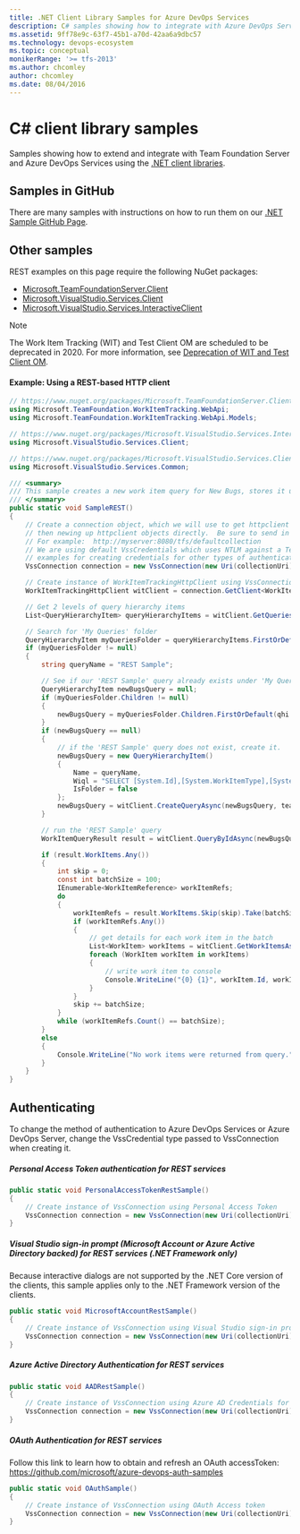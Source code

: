 ```yaml
---
title: .NET Client Library Samples for Azure DevOps Services
description: C# samples showing how to integrate with Azure DevOps Services and Team Foundation Server from apps and services on Windows.
ms.assetid: 9ff78e9c-63f7-45b1-a70d-42aa6a9dbc57
ms.technology: devops-ecosystem
ms.topic: conceptual
monikerRange: '>= tfs-2013'
ms.author: chcomley
author: chcomley
ms.date: 08/04/2016
---
```


# C# client library samples 

Samples showing how to extend and integrate with Team Foundation Server and Azure DevOps Services using the [.NET client libraries](../../concepts/dotnet-client-libraries.md).


## Samples in GitHub
There are many samples with instructions on how to run them on our [.NET Sample GitHub Page](https://github.com/microsoft/azure-devops-dotnet-samples). 

## Other samples
REST examples on this page require the following NuGet packages:
* [Microsoft.TeamFoundationServer.Client](https://www.nuget.org/packages/Microsoft.TeamFoundationServer.Client/)
* [Microsoft.VisualStudio.Services.Client](https://www.nuget.org/packages/Microsoft.VisualStudio.Services.Client/)
* [Microsoft.VisualStudio.Services.InteractiveClient](https://www.nuget.org/packages/Microsoft.VisualStudio.Services.InteractiveClient/)

>[!NOTE]
> The Work Item Tracking (WIT) and Test Client OM are scheduled to be deprecated in 2020. For more information, see [Deprecation of WIT and Test Client OM](../../concepts/wit-client-om-deprecation.md).

#### Example: Using a REST-based HTTP client

```cs
// https://www.nuget.org/packages/Microsoft.TeamFoundationServer.Client/
using Microsoft.TeamFoundation.WorkItemTracking.WebApi;
using Microsoft.TeamFoundation.WorkItemTracking.WebApi.Models;

// https://www.nuget.org/packages/Microsoft.VisualStudio.Services.InteractiveClient/
using Microsoft.VisualStudio.Services.Client;

// https://www.nuget.org/packages/Microsoft.VisualStudio.Services.Client/
using Microsoft.VisualStudio.Services.Common; 

/// <summary>
/// This sample creates a new work item query for New Bugs, stores it under 'MyQueries', runs the query, and then sends the results to the console.
/// </summary>
public static void SampleREST()
{
    // Create a connection object, which we will use to get httpclient objects.  This is more robust
    // then newing up httpclient objects directly.  Be sure to send in the full collection uri.
    // For example:  http://myserver:8080/tfs/defaultcollection
    // We are using default VssCredentials which uses NTLM against a Team Foundation Server.  See additional provided
    // examples for creating credentials for other types of authentication.
    VssConnection connection = new VssConnection(new Uri(collectionUri), new VssCredentials());

    // Create instance of WorkItemTrackingHttpClient using VssConnection
    WorkItemTrackingHttpClient witClient = connection.GetClient<WorkItemTrackingHttpClient>();

    // Get 2 levels of query hierarchy items
    List<QueryHierarchyItem> queryHierarchyItems = witClient.GetQueriesAsync(teamProjectName, depth: 2).Result;

    // Search for 'My Queries' folder
    QueryHierarchyItem myQueriesFolder = queryHierarchyItems.FirstOrDefault(qhi => qhi.Name.Equals("My Queries"));
    if (myQueriesFolder != null)
    {
        string queryName = "REST Sample";

        // See if our 'REST Sample' query already exists under 'My Queries' folder.
        QueryHierarchyItem newBugsQuery = null;
        if (myQueriesFolder.Children != null)
        {
            newBugsQuery = myQueriesFolder.Children.FirstOrDefault(qhi => qhi.Name.Equals(queryName));
        }
        if (newBugsQuery == null)
        {
            // if the 'REST Sample' query does not exist, create it.
            newBugsQuery = new QueryHierarchyItem()
            {
                Name = queryName,
                Wiql = "SELECT [System.Id],[System.WorkItemType],[System.Title],[System.AssignedTo],[System.State],[System.Tags] FROM WorkItems WHERE [System.TeamProject] = @project AND [System.WorkItemType] = 'Bug' AND [System.State] = 'New'",
                IsFolder = false
            };
            newBugsQuery = witClient.CreateQueryAsync(newBugsQuery, teamProjectName, myQueriesFolder.Name).Result;
        }

        // run the 'REST Sample' query
        WorkItemQueryResult result = witClient.QueryByIdAsync(newBugsQuery.Id).Result;

        if (result.WorkItems.Any())
        {
            int skip = 0;
            const int batchSize = 100;
            IEnumerable<WorkItemReference> workItemRefs;
            do
            {
                workItemRefs = result.WorkItems.Skip(skip).Take(batchSize);
                if (workItemRefs.Any())
                {
                    // get details for each work item in the batch
                    List<WorkItem> workItems = witClient.GetWorkItemsAsync(workItemRefs.Select(wir => wir.Id)).Result;
                    foreach (WorkItem workItem in workItems)
                    {
                        // write work item to console
                        Console.WriteLine("{0} {1}", workItem.Id, workItem.Fields["System.Title"]);
                    }
                }
                skip += batchSize;
            }
            while (workItemRefs.Count() == batchSize);
        }
        else
        {
            Console.WriteLine("No work items were returned from query.");
        }
    }
}
```

## Authenticating

To change the method of authentication to Azure DevOps Services or Azure DevOps Server, change the VssCredential type passed to VssConnection when creating it.

##### Personal Access Token authentication for REST services
```cs
public static void PersonalAccessTokenRestSample()
{
    // Create instance of VssConnection using Personal Access Token
    VssConnection connection = new VssConnection(new Uri(collectionUri), new VssBasicCredential(string.Empty, pat));
}
```

##### Visual Studio sign-in prompt (Microsoft Account or Azure Active Directory backed) for REST services (.NET Framework only)

Because interactive dialogs are not supported by the .NET Core version of the clients, this sample applies only to the .NET Framework version of the clients.

```cs
public static void MicrosoftAccountRestSample()
{
    // Create instance of VssConnection using Visual Studio sign-in prompt
    VssConnection connection = new VssConnection(new Uri(collectionUri), new VssClientCredentials());
}
```

##### Azure Active Directory Authentication for REST services
```cs
public static void AADRestSample()
{
    // Create instance of VssConnection using Azure AD Credentials for Azure AD backed account
    VssConnection connection = new VssConnection(new Uri(collectionUri), new VssAadCredential(userName, password));
}
```

##### OAuth Authentication for REST services
Follow this link to learn how to obtain and refresh an OAuth accessToken: https://github.com/microsoft/azure-devops-auth-samples
```cs
public static void OAuthSample()
{
    // Create instance of VssConnection using OAuth Access token
    VssConnection connection = new VssConnection(new Uri(collectionUri), new VssOAuthAccessTokenCredential(accessToken));
}
```
